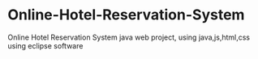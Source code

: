 # Online-Hotel-Reservation-System
Online Hotel Reservation System java web project, using java,js,html,css using eclipse software

